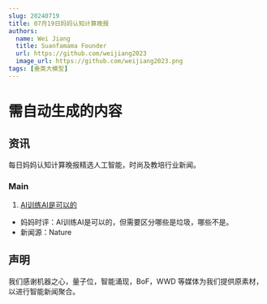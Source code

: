 ```yaml
---
slug: 20240719
title: 07月19日妈妈认知计算晚报
authors:
  name: Wei Jiang
  title: Suanfamama Founder
  url: https://github.com/weijiang2023
  image_url: https://github.com/weijiang2023.png
tags: [垂类大模型]
---
```


# 需自动生成的内容

## 资讯

每日妈妈认知计算晚报精选人工智能，时尚及教培行业新闻。

### Main

1. [AI训练AI是可以的](https://mp.weixin.qq.com/s/l9ka81Cj2LFzNbXXsaEbmA)

- 妈妈时评：AI训练AI是可以的，但需要区分哪些是垃圾，哪些不是。
- 新闻源：Nature

## 声明

我们感谢机器之心，量子位，智能涌现，BoF，WWD 等媒体为我们提供原素材，以进行智能新闻聚合。
